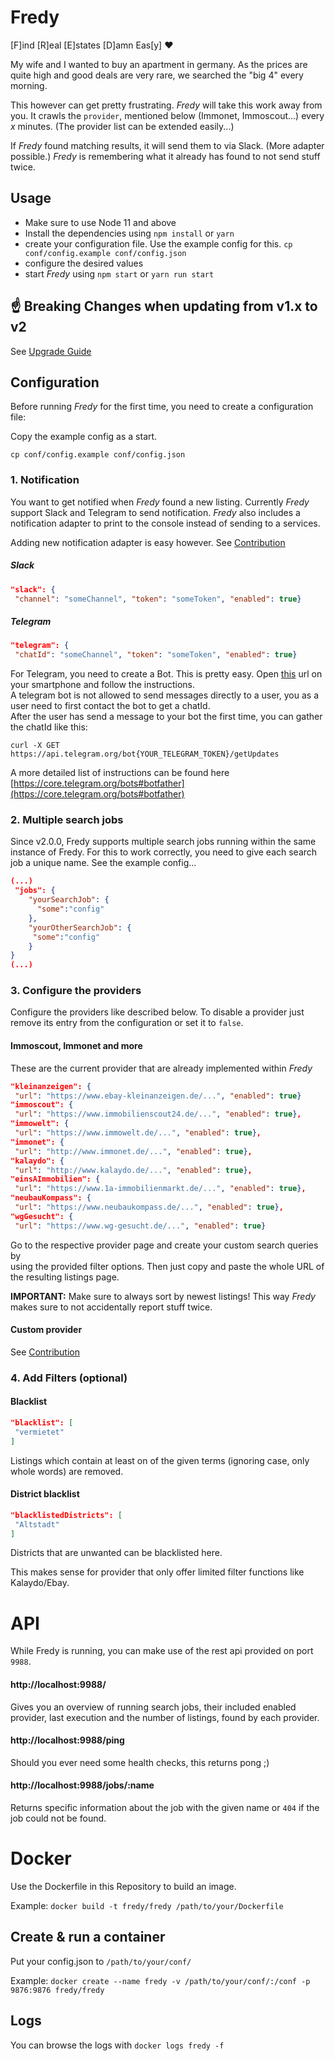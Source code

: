 # Fredy  
  
[F]ind [R]eal [E]states [D]amn Eas[y] :heart:  
  
My wife and I wanted to buy an apartment in germany. As the prices are quite high and good deals are very rare, we searched the "big 4" every morning.     
  
This however can get pretty frustrating. _Fredy_ will take this work away from you. It crawls the `provider`, mentioned below (Immonet, Immoscout...) every _x_ minutes. (The provider list can be extended easily...)     
  
If _Fredy_ found matching results, it will send them to via Slack. (More adapter possible.) _Fredy_ is remembering what it already has found to not send stuff twice.  
  
## Usage  
  
- Make sure to use Node 11 and above  
- Install the dependencies using `npm install` or `yarn`  
- create your configuration file. Use the example config for this. `cp conf/config.example conf/config.json`  
- configure the desired values  
- start _Fredy_ using `npm start` or `yarn run start`  
  
## :point_up: Breaking Changes when updating from v1.x to v2
See [Upgrade Guide](./doc/upgrade-from-1-to-2.md)
  
## Configuration  
  
Before running _Fredy_ for the first time, you need to create a configuration file:  
  
Copy the example config as a start.  
```  
cp conf/config.example conf/config.json  
```  
  
### 1. Notification  
  
You want to get notified when _Fredy_ found a new listing. Currently _Fredy_ support Slack and Telegram to send notification. _Fredy_ also includes a notification adapter to print to the console instead of sending to a services.  
  
Adding new notification adapter is easy however. See [Contribution](https://github.com/orangecoding/fredy/blob/master/CONTRIBUTION.md)  
  
##### Slack 
```json  
"slack": {  
 "channel": "someChannel", "token": "someToken", "enabled": true}  
```  
  
##### Telegram  
```json  
"telegram": {  
 "chatId": "someChannel", "token": "someToken", "enabled": true}  
```  
  
For Telegram, you need to create a Bot. This is pretty easy. Open [this](https://telegram.me/BotFather) url on your smartphone and follow the instructions.  
A telegram bot is not allowed to send messages directly to a user, you as a user need to first contact the bot to get a chatId.     
After the user has send a message to your bot the first time, you can gather the chatId like this:   
```  
curl -X GET https://api.telegram.org/bot{YOUR_TELEGRAM_TOKEN}/getUpdates  
```  
  
A more detailed list of instructions can be found here [https://core.telegram.org/bots#botfather](https://core.telegram.org/bots#botfather)   
  
### 2. Multiple search jobs 

Since v2.0.0, Fredy supports multiple search jobs running within the same instance of Fredy. For this to work correctly, you need to give each search job a unique name.
See the example config... 
```json
(...)
 "jobs": {
    "yourSearchJob": {
      "some":"config"
    },
    "yourOtherSearchJob": {
     "some":"config"
    }
}
(...)
```  
  
### 3. Configure the providers  
  
Configure the providers like described below. To disable a provider just remove its entry from the configuration or set it to `false`.  
  
#### Immoscout, Immonet and more  
  
These are the current provider that are already implemented within _Fredy_  
  
```json  
"kleinanzeigen": {  
 "url": "https://www.ebay-kleinanzeigen.de/...", "enabled": true}  
"immoscout": {  
 "url": "https://www.immobilienscout24.de/...", "enabled": true},  
"immowelt": {  
 "url": "https://www.immowelt.de/...", "enabled": true},  
"immonet": {  
 "url": "http://www.immonet.de/...", "enabled": true},  
"kalaydo": {  
 "url": "http://www.kalaydo.de/...", "enabled": true},  
"einsAImmobilien": {  
 "url": "https://www.1a-immobilienmarkt.de/...", "enabled": true},  
"neubauKompass": {  
 "url": "https://www.neubaukompass.de/...", "enabled": true},  
"wgGesucht": {  
 "url": "https://www.wg-gesucht.de/...", "enabled": true}  
```  
  
Go to the respective provider page and create your custom search queries by  
using the provided filter options. Then just copy and paste the whole URL of  
the resulting listings page.  
  
**IMPORTANT:** Make sure to always sort by newest listings! This way _Fredy_ makes sure to not accidentally report stuff twice.  
  
#### Custom provider  
  
See [Contribution](https://github.com/orangecoding/fredy/blob/master/CONTRIBUTION.md)  
  
### 4. Add Filters (optional)  
  
  
#### Blacklist  
  
```json  
"blacklist": [  
 "vermietet"
]  
```  
  
Listings which contain at least on of the given terms (ignoring case, only  
whole words) are removed.   
  
#### District blacklist  
```json  
"blacklistedDistricts": [  
 "Altstadt"
]  
```  
Districts that are unwanted can be blacklisted here.   
  
This makes sense for provider that only offer limited filter functions like Kalaydo/Ebay.  
  
# API   
While Fredy is running, you can make use of the rest api provided on port `9988`.  
#### http://localhost:9988/
Gives you an overview of running search jobs, their included enabled provider, last execution and the number of listings, found by each provider. 

#### http://localhost:9988/ping
Should you ever need some health checks, this returns pong ;)

#### http://localhost:9988/jobs/:name
Returns specific information about the job with the given name or `404` if the job could not be found.

# Docker   
Use the Dockerfile in this Repository to build an image.  
  
Example: `docker build -t fredy/fredy /path/to/your/Dockerfile`  
  
## Create & run a container  
  
Put your config.json to `/path/to/your/conf/`  
  
Example: `docker create --name fredy -v /path/to/your/conf/:/conf -p 9876:9876 fredy/fredy`
  
## Logs  
  
You can browse the logs with  `docker logs fredy -f`  
  
